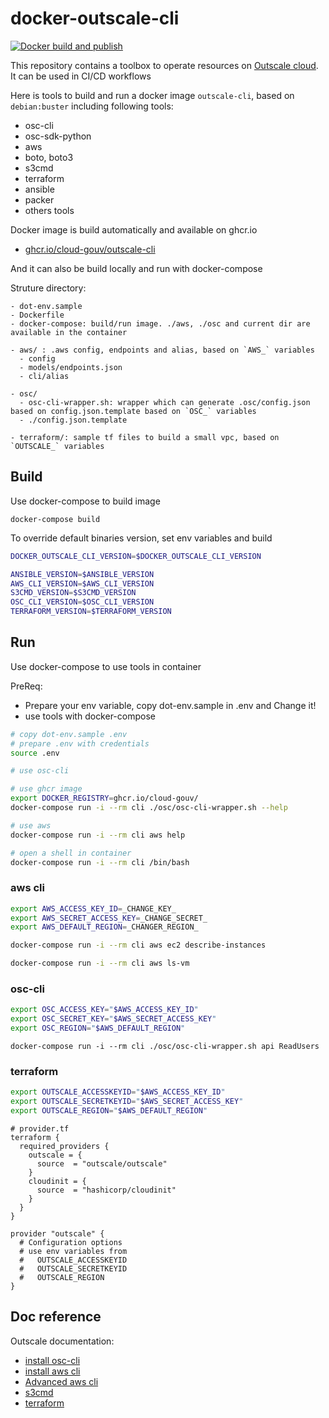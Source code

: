 # docker-outscale-cli

[![Docker build and publish](https://github.com/cloud-gouv/dockerfiles/actions/workflows/docker.yml/badge.svg)](https://github.com/cloud-gouv/dockerfiles/actions/workflows/docker.yml)

This repository contains a toolbox to operate resources on [Outscale cloud](https://fr.outscale.com/).
It can be used in CI/CD workflows

Here is tools to build and run a docker image `outscale-cli`, based on `debian:buster` including following tools:
- osc-cli
- osc-sdk-python
- aws
- boto, boto3
- s3cmd
- terraform
- ansible
- packer
- others tools

Docker image is build automatically and available on ghcr.io
  - [ghcr.io/cloud-gouv/outscale-cli](https://github.com/cloud-gouv/dockerfiles/pkgs/container/outscale-cli)

And it can also be build locally and run with docker-compose

Struture directory:
```
- dot-env.sample
- Dockerfile
- docker-compose: build/run image. ./aws, ./osc and current dir are available in the container

- aws/ : .aws config, endpoints and alias, based on `AWS_` variables
  - config
  - models/endpoints.json
  - cli/alias

- osc/
  - osc-cli-wrapper.sh: wrapper which can generate .osc/config.json based on config.json.template based on `OSC_` variables
  - ./config.json.template

- terraform/: sample tf files to build a small vpc, based on `OUTSCALE_` variables
```

## Build

Use docker-compose to build image
```
docker-compose build
```

To override default binaries version, set env variables and build
```bash
DOCKER_OUTSCALE_CLI_VERSION=$DOCKER_OUTSCALE_CLI_VERSION

ANSIBLE_VERSION=$ANSIBLE_VERSION
AWS_CLI_VERSION=$AWS_CLI_VERSION
S3CMD_VERSION=$S3CMD_VERSION
OSC_CLI_VERSION=$OSC_CLI_VERSION
TERRAFORM_VERSION=$TERRAFORM_VERSION
```

## Run

Use docker-compose to use tools in container

PreReq:
- Prepare your env variable,  copy dot-env.sample in .env and Change it!
- use tools with docker-compose

```bash
# copy dot-env.sample .env
# prepare .env with credentials
source .env

# use osc-cli

# use ghcr image
export DOCKER_REGISTRY=ghcr.io/cloud-gouv/
docker-compose run -i --rm cli ./osc/osc-cli-wrapper.sh --help

# use aws
docker-compose run -i --rm cli aws help 

# open a shell in container
docker-compose run -i --rm cli /bin/bash
```

### aws cli

```bash
export AWS_ACCESS_KEY_ID=_CHANGE_KEY_
export AWS_SECRET_ACCESS_KEY=_CHANGE_SECRET_
export AWS_DEFAULT_REGION=_CHANGER_REGION_
```

```bash
docker-compose run -i --rm cli aws ec2 describe-instances

docker-compose run -i --rm cli aws ls-vm
```

### osc-cli

```bash
export OSC_ACCESS_KEY="$AWS_ACCESS_KEY_ID"
export OSC_SECRET_KEY="$AWS_SECRET_ACCESS_KEY"
export OSC_REGION="$AWS_DEFAULT_REGION"
```

```
docker-compose run -i --rm cli ./osc/osc-cli-wrapper.sh api ReadUsers
```

### terraform

```bash
export OUTSCALE_ACCESSKEYID="$AWS_ACCESS_KEY_ID"
export OUTSCALE_SECRETKEYID="$AWS_SECRET_ACCESS_KEY"
export OUTSCALE_REGION="$AWS_DEFAULT_REGION"
```

```
# provider.tf
terraform {
  required_providers {
    outscale = {
      source  = "outscale/outscale"
    }
    cloudinit = {
      source  = "hashicorp/cloudinit"
    }
  }
}

provider "outscale" {
  # Configuration options
  # use env variables from
  #   OUTSCALE_ACCESSKEYID
  #   OUTSCALE_SECRETKEYID
  #   OUTSCALE_REGION
}

```

## Doc reference
Outscale documentation:
- [install osc-cli](https://docs.outscale.com/en/userguide/Installing-and-Configuring-OSC-CLI.html)
- [install aws cli](https://docs.outscale.com/en/userguide/Installing-and-Configuring-AWS-CLI.html)
- [Advanced aws cli](https://docs.outscale.com/en/userguide/Advanced-Use-of-AWS-CLI-for-3DS-OUTSCALE.html)
- [s3cmd](https://docs.outscale.com/en/userguide/s3cmd.html)
- [terraform](https://docs.outscale.com/en/userguide/Terraform.html)
